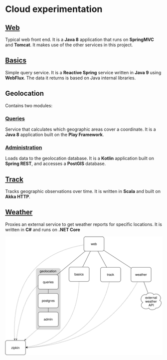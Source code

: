 # Cloud experimentation

## [Web](web)
Typical web front end. It is a **Java 8** application that runs on **SpringMVC** and **Tomcat**. It makes use of the other services in this project.

## [Basics](basics)
Simple query service. It is a **Reactive Spring** service written in **Java 9** using **WebFlux**. The data it returns is based on Java internal libraries.

## Geolocation
Contains two modules:

### [Queries](geolocation/queries)
Service that calculates which geographic areas cover a coordinate. It is a **Java 8** application built on the **Play Framework**.

### [Administration](geolocation/admin)
Loads data to the geolocation database. It is a **Kotlin** application built on **Spring REST**, and accesses a **PostGIS** database.

## [Track](track)
Tracks geographic observations over time. It is written in **Scala** and built on **Akka HTTP**.

## [Weather](weather)
Proxies an external service to get weather reports for specific locations. It is written in **C#** and runs on **.NET Core**


![Component overview](overview.svg)
